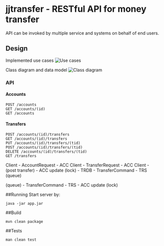 # jjtransfer - RESTful API for money transfer

API can be invoked by multiple service and systems on behalf of end users.
 
## Design
Implemented use cases
![Use cases](jjtransfer/design/usecases.png)

Class diagram and data model
![Class diagram](jjtransfer/design/classes.png)

### API
#### Accounts
    POST /accounts
    GET /accounts/(id) 
    GET /accounts
 
#### Transfers

    POST /accounts/(id)/transfers
    GET /accounts/(id)/transfers
    PUT /accounts/(id)/transfers/(tid)
    POST /accounts/(id)/transfers/(tid)
    DELETE /accounts/(id)/transfers/(tid)
    GET /transfers


Client - AccountRequest - ACC
Client - TransferRequest - ACC 
Client - (post transfer) - ACC update (lock)  - TRDB - TransferCommand - TRS (queue) 

(queue) - TransferCommand - TRS - ACC update (lock) 


##Running
Start server by:

    java -jar app.jar

##Build 
    
    mvn clean package

##Tests
    
    man clean test

